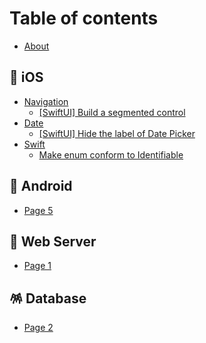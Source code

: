 # Table of contents

* [About](README.md)

## 🍎 iOS

* [Navigation](ios/navigation/README.md)
  * [\[SwiftUI\] Build a segmented control](ios/navigation/swiftui-build-a-segmented-control.md)
* [Date](ios/date/README.md)
  * [\[SwiftUI\] Hide the label of Date Picker](ios/date/swiftui-hide-the-label-of-date-picker.md)
* [Swift](ios/swift/README.md)
  * [Make enum conform to Identifiable](ios/swift/make-enum-conform-to-identifiable.md)

## 🤖 Android

* [Page 5](android/page-5.md)

## 🐧 Web Server

* [Page 1](web-server/page-1.md)

## 🪅 Database

* [Page 2](database/page-2.md)
